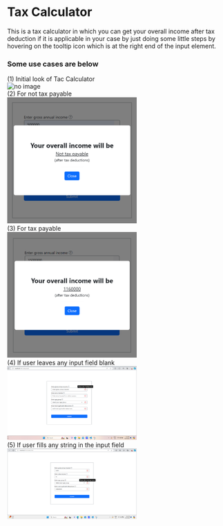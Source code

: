 <h1>Tax Calculator</h1>

<p>This is a tax calculator in which you can get your overall income after tax deduction if it is applicable in your case by just doing some little steps by hovering on the tooltip icon which is at the right end of the input element. </p>

<h3>Some use cases are below</h3>

<div> (1) Initial look of Tac Calculator </div><img src="taxCalulatorImages/initialview.png " alt="no image" width="300px">
<div> (2) For not tax payable </div><img src="taxCalculatorImages/notTax.png" alt="no image" width="300px">
<div> (3) For tax payable  </div><img src="taxCalculatorImages/taxApply.png" alt="no image" width="300px">
<div> (4) If user leaves any input field blank </div><img src="taxCalculatorImages/blank.png" alt="no image" width="300px">
<div> (5) If user fills any string in the input field </div><img src="taxCalculatorImages/string.png" alt="no image" width="300px">